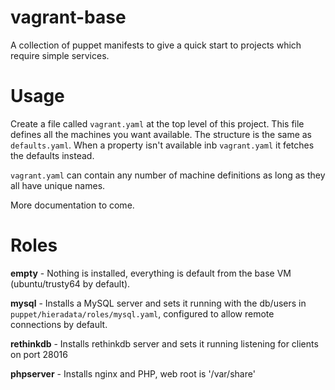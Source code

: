 # vagrant-base

A collection of puppet manifests to give a quick start to projects which require simple services.

# Usage

Create a file called `vagrant.yaml` at the top level of this project. This file defines all the machines you want available. The structure is the same as `defaults.yaml`. When a property isn't available inb `vagrant.yaml` it fetches the defaults instead.

`vagrant.yaml` can contain any number of machine definitions as long as they all have unique names.

More documentation to come.

# Roles

__empty__ - Nothing is installed, everything is default from the base VM (ubuntu/trusty64 by default).

__mysql__ - Installs a MySQL server and sets it running with the db/users in `puppet/hieradata/roles/mysql.yaml`, configured to allow remote connections by default.

__rethinkdb__ - Installs rethinkdb server and sets it running listening for clients on port 28016

__phpserver__ - Installs nginx and PHP, web root is '/var/share'
